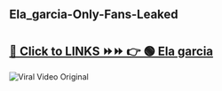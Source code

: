 
 ## Ela_garcia-Only-Fans-Leaked

# <h2><a href="https://clipsfans.com/Ela_garcia&ref=git">🔗 Click to LINKS ⏩⏩ 👉 🟢 Ela garcia </a></h2>

<a href="https://clipsfans.com/Ela_garcia&ref=git" rel="nofollow" data-target="animated-image.originalLink"><img src="https://i.ibb.co.com/xMMVF88/686577567.gif" alt="Viral Video Original" style="max-width: 100%; display: inline-block;" data-target="animated-image.originalImage"></a>
